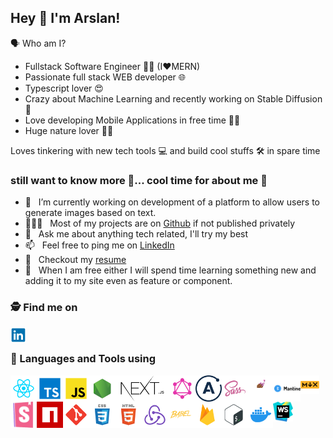 
## Hey 👋 I'm Arslan!
🗣️ Who am I?
* Fullstack Software Engineer 🧑‍🎨 (I❤️MERN)
* Passionate full stack WEB developer 🌐
* Typescript lover 😍
* Crazy about Machine Learning and recently working on Stable Diffusion 🎨
* Love developing Mobile Applications in free time 👨‍🏫
* Huge nature lover 🌳🌲

 
 Loves tinkering with new tech tools 💻 and build cool stuffs 🛠️ in spare time
  <br/>


### still want to know more 🤦... cool time for about me 🧐

- 🌱 &nbsp; I’m currently working on development of a platform to allow users to generate images based on text.
- 👨🏻‍💻 &nbsp; Most of my projects are on [Github](https://github.com/ayounas02?tab=repositories) if not published privately
- 💬 &nbsp; Ask me about anything tech related, I'll try my best
- 📫 &nbsp; Feel free to ping me on [LinkedIn](https://linkedin.com/in/arslan-younas/)
- 📝 &nbsp; Checkout my [resume](https://github.com/ayounas02/ayounas02/raw/main/assets/ARSLAN_FULLSTACK_RESUME.pdf)
- 👻 &nbsp; When I am free either I will spend time learning something new and adding it to my site even as feature or component.

### 🕵️ Find me on
<a href='https://linkedin.com/in/arslan-younas' target="_blank"><img align='left' alt="linkedin" src="https://github.com/ayounas02/ayounas02/raw/main/assets/linkedin.svg" height='25px'/></a>&nbsp; &nbsp; &nbsp;
<br/>
### 🔨 Languages and Tools using
<a href="https://reactjs.org/" target="_blank"> <img align="left" alt="React" height ="42px" src="https://github.com/ayounas02/ayounas02/raw/main/assets/react.svg"></a>
<a href="https://www.typescriptlang.org/" target="_blank"><img align="left" alt="Typescript" height ="42px" src="https://github.com/ayounas02/ayounas02/raw/main/assets/typescript.svg"></a>
<a href="https://developer.mozilla.org/en-US/docs/Web/JavaScript" target="_blank"><img align="left" alt="JavaScript" height ="42px" src="https://github.com/ayounas02/ayounas02/raw/main/assets/javascript.svg"></a>
<a href="https://nodejs.org" target="_blank"><img align="left" alt="Node.js" height ="42px" src="https://github.com/ayounas02/ayounas02/raw/main/assets/node.svg"></a>
<a href="https://nextjs.org/examples" target="_blank"><img align="left" alt="Next.js" height ="42px" src="https://github.com/ayounas02/ayounas02/raw/main/assets/next.svg"></a>
<a href="https://graphql.org/learn/" target="_blank"><img align="left" alt="GraphQL" height ="42px" src="https://github.com/ayounas02/ayounas02/raw/main/assets/graphql.svg"></a>
<a href="https://www.apollographql.com/docs/react/" target="_blank"><img align="left" alt="Apollo Client" height ="42px" src="https://github.com/ayounas02/ayounas02/raw/main/assets/apollo.png"></a>
<a href="https://sass-lang.com/" target="_blank"><img src="https://github.com/ayounas02/ayounas02/raw/main/assets/sass.svg" align="left" alt="Sass and Scss" height='42px'/> </a>
<a href="https://styled-components.com/docs/" target="_blank"><img align="left" alt="Styled components" height ="42px" src="https://github.com/ayounas02/ayounas02/raw/main/assets/styled-component.png"></a>
<a href="https://mantine.dev/getting-started/" target="_blank"><img align="left" alt="Mantine UI"  height="42px" src="https://github.com/ayounas02/ayounas02/raw/main/assets/mantine.svg"></a>
<a href="https://mdxjs.com/guides/" target="_blank"><img align="left" alt="MDX" height ="30px" src="https://github.com/ayounas02/ayounas02/raw/main/assets/mdx.svg"></a>
<a href="https://storybook.js.org/docs/react/get-started/introduction" target="_blank"><img src="https://raw.githubusercontent.com/ayounas02/ayounas02/main/assets/storybook.png" align="left" alt="storybook" height='42px'/> </a>
<a href="https://docs.npmjs.com/getting-started" target="_blank"><img src="https://github.com/ayounas02/ayounas02/raw/main/assets/npm.svg" align="left" alt="NPM" height='42px'/> </a>
<a href="https://git-scm.com/" target="_blank"><img src="https://github.com/ayounas02/ayounas02/raw/main/assets/git-scm.svg" align="left" alt="Babel js" height='42px'/> </a>
<a href="https://developer.mozilla.org/en-US/docs/Learn/CSS" target="_blank"><img align="left" src="https://github.com/ayounas02/ayounas02/raw/main/assets/css.svg" alt="CSS" height ="42px"/></a>
<a href="https://developer.mozilla.org/en-US/docs/Learn/Getting_started_with_the_web/HTML_basics" target="_blank"><img src="https://github.com/ayounas02/ayounas02/raw/main/assets/html.svg" align="left" alt="HTML" height='42px'/> </a>
<a href="https://redux.js.org/introduction/getting-started" target="_blank"><img src="https://github.com/ayounas02/ayounas02/raw/main/assets/redux.svg" align="left" alt="Redux" height='42px'/> </a>
<a href="https://babeljs.io/" target="_blank"><img src="https://github.com/ayounas02/ayounas02/raw/main/assets/babel.svg" align="left" alt="Bash" height='42px'/> </a>
<a href="https://firebase.google.com/" target="_blank"><img align="left" src="https://github.com/ayounas02/ayounas02/raw/main/assets/firebase.svg" alt="firebase" height ="42px"/></a>
<a href="https://www.gnu.org/software/bash/manual/bash.html" target="_blank"><img src="https://github.com/ayounas02/ayounas02/raw/main/assets/bash-colored.svg" align="left" alt="git" height='42px'/> </a>
<a href="https://docs.docker.com/get-started/" target="_blank"><img src="https://github.com/ayounas02/ayounas02/raw/main/assets/docker.svg" align="left" alt="Docker" height='42px'/> </a>
<a href="https://www.jetbrains.com/webstorm/learn/" target="_blank"><img src="https://github.com/ayounas02/ayounas02/raw/main/assets/webstorm.png" align="left" alt="Webstorm IDE" height='32px' width='32px'/> </a>

